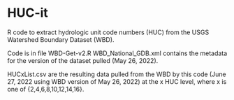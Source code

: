 # HUC-it
R code to extract hydrologic unit code numbers (HUC) from the USGS Watershed Boundary Dataset (WBD).

Code is in file WBD-Get-v2.R
WBD_National_GDB.xml contains the metadata for the version of the dataset pulled (May 26, 2022).

HUCxList.csv are the resulting data pulled from the WBD by this code (June 27, 2022 using WBD version of May 26, 2022) at the x HUC level, where x is one of {2,4,6,8,10,12,14,16}.

